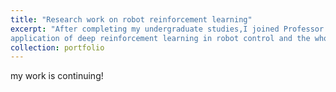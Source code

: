 ```yaml
---
title: "Research work on robot reinforcement learning"
excerpt: "After completing my undergraduate studies,I joined Professor Chen Changhao's PEAK_Lab at the HongKong University of Science and Technology (Guangzhou) as a research assistant,where I am responsible for research on leggedrobots.Currently,I focus on the
application of deep reinforcement learning in robot control and the whole-body control of robots,dedicated to enabling robots to accomplish a series of complex tasks through reinforcement learning.<br/><img src='/images/legged_robot_rl.jpg'>"
collection: portfolio
---
```

my work is continuing!
